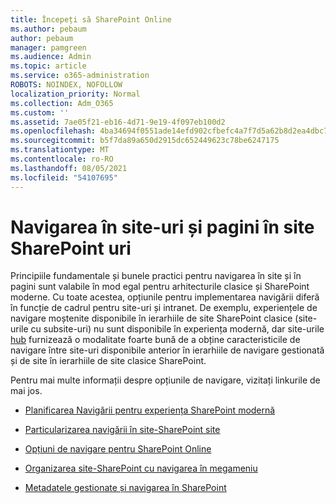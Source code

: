 ```yaml
---
title: Începeți să SharePoint Online
ms.author: pebaum
author: pebaum
manager: pamgreen
ms.audience: Admin
ms.topic: article
ms.service: o365-administration
ROBOTS: NOINDEX, NOFOLLOW
localization_priority: Normal
ms.collection: Adm_O365
ms.custom: ''
ms.assetid: 7ae05f21-eb16-4d71-9e19-4f097eb100d2
ms.openlocfilehash: 4ba34694f0551ade14efd902cfbefc4a7f7d5a62b8d2ea4dbc70424efd772798
ms.sourcegitcommit: b5f7da89a650d2915dc652449623c78be6247175
ms.translationtype: MT
ms.contentlocale: ro-RO
ms.lasthandoff: 08/05/2021
ms.locfileid: "54107695"
---
```

# <a name="site-and-page-navigation-in-sharepoint-sites"></a>Navigarea în site-uri și pagini în site SharePoint uri

Principiile fundamentale și bunele practici pentru navigarea în site și în pagini sunt valabile în mod egal pentru arhitecturile clasice și SharePoint moderne. Cu toate acestea, opțiunile pentru implementarea navigării diferă în funcție de cadrul pentru site-uri și intranet. De exemplu, experiențele de navigare moștenite disponibile în ierarhiile de site SharePoint clasice (site-urile cu subsite-uri) nu sunt disponibile în experiența modernă, dar site-urile [hub](https://support.office.com/article/fe26ae84-14b7-45b6-a6d1-948b3966427f) furnizează o modalitate foarte bună de a obține caracteristicile de navigare între site-uri disponibile anterior în ierarhiile de navigare gestionată și de site în ierarhiile de site clasice SharePoint.

 Pentru mai multe informații despre opțiunile de navigare, vizitați linkurile de mai jos.

 - [Planificarea Navigării pentru experiența SharePoint modernă](https://docs.microsoft.com/sharepoint/plan-navigation-modern-experience)

- [Particularizarea navigării în site-SharePoint site](https://support.office.com/article/customize-the-navigation-on-your-sharepoint-site-3cd61ae7-a9ed-4e1e-bf6d-4655f0bf25ca)

- [Opțiuni de navigare pentru SharePoint Online](https://docs.microsoft.com/office365/enterprise/navigation-options-for-sharepoint-online)
 
- [Organizarea site-SharePoint cu navigarea în megameniu](https://techcommunity.microsoft.com/t5/Microsoft-SharePoint-Blog/Organize-your-SharePoint-sites-with-megamenu-navigation-and-new/ba-p/328068)

- [Metadatele gestionate și navigarea în SharePoint](https://docs.microsoft.com/sharepoint/dev/general-development/managed-metadata-and-navigation-in-sharepoint)


